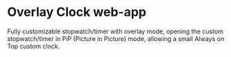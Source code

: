 
# Overlay Clock web-app

Fully customizable stopwatch/timer with overlay mode, opening the custom stopwatch/timer in PiP (Picture in Picture) mode, allowing a small Always on Top custom clock.
